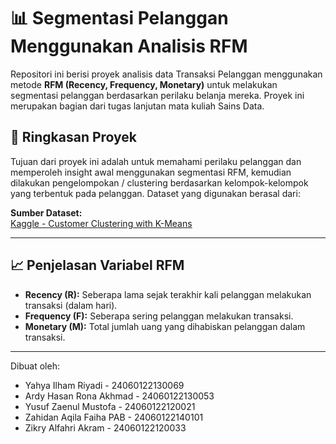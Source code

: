 # 📊 Segmentasi Pelanggan Menggunakan Analisis RFM

Repositori ini berisi proyek analisis data Transaksi Pelanggan menggunakan metode **RFM (Recency, Frequency, Monetary)** untuk melakukan segmentasi pelanggan berdasarkan perilaku belanja mereka. Proyek ini merupakan bagian dari tugas lanjutan mata kuliah Sains Data.

## 📌 Ringkasan Proyek

Tujuan dari proyek ini adalah untuk memahami perilaku pelanggan dan memperoleh insight awal menggunakan segmentasi RFM, kemudian dilakukan pengelompokan / clustering berdasarkan kelompok-kelompok yang terbentuk pada pelanggan. Dataset yang digunakan berasal dari:

**Sumber Dataset:**  
[Kaggle - Customer Clustering with K-Means](https://www.kaggle.com/code/ashydv/customer-clustering-k-means-clustering/notebook)

---

## 📈 Penjelasan Variabel RFM

- **Recency (R):** Seberapa lama sejak terakhir kali pelanggan melakukan transaksi (dalam hari).
- **Frequency (F):** Seberapa sering pelanggan melakukan transaksi.
- **Monetary (M):** Total jumlah uang yang dihabiskan pelanggan dalam transaksi.

---

Dibuat oleh:
* Yahya Ilham Riyadi - 24060122130069
* Ardy Hasan Rona Akhmad - 24060122130053
* Yusuf Zaenul Mustofa -	24060122120021
* Zahidan Aqila Faiha PAB - 	24060122140101
* Zikry Alfahri Akram -	24060122120033
